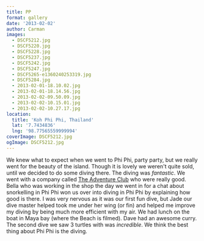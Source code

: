 ```yaml
---
title: PP
format: gallery
date: '2013-02-02'
author: Carman
images:
  - DSCF5212.jpg
  - DSCF5220.jpg
  - DSCF5228.jpg
  - DSCF5237.jpg
  - DSCF5242.jpg
  - DSCF5247.jpg
  - DSCF5265-e1360240253319.jpg
  - DSCF5284.jpg
  - 2013-02-01-18.10.02.jpg
  - 2013-02-01-18.14.56.jpg
  - 2013-02-02-09.50.09.jpg
  - 2013-02-02-10.15.01.jpg
  - 2013-02-02-10.27.17.jpg
location:
  title: 'Koh Phi Phi, Thailand'
  lat: '7.7434836'
  lng: '98.77565559999994'
coverImage: DSCF5212.jpg
ogImage: DSCF5212.jpg
---
```


We knew what to expect when we went to Phi Phi, party party, but we really went for the beauty of the island. Though it is lovely we weren't quite sold, until we decided to do some diving there. The diving was _fantastic_. We went with a company called [The Adventure Club](http://www.phi-phi-adventures.com/) who were really good. Bella who was working in the shop the day we went in for a chat about snorkelling in Phi Phi won us over into diving in Phi Phi by explaining how good is there. I was very nervous as it was our first fun dive, but Jade our dive master helped took me under her wing (or fin) and helped me improve my diving by being much more efficient with my air. We had lunch on the boat in Maya bay (where the Beach is filmed). Dave had an awesome curry. The second dive we saw 3 turtles with was _incredible_. We think the best thing about Phi Phi is the diving.

